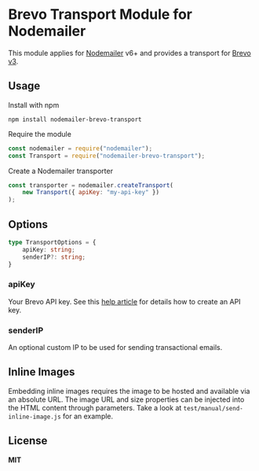 # Brevo Transport Module for Nodemailer

This module applies for [Nodemailer](http://www.nodemailer.com/) v6+ and provides a transport for [Brevo v3](https://www.brevo.com).

## Usage

Install with npm

    npm install nodemailer-brevo-transport

Require the module

```javascript
const nodemailer = require("nodemailer");
const Transport = require("nodemailer-brevo-transport");
```

Create a Nodemailer transporter

```javascript
const transporter = nodemailer.createTransport(
    new Transport({ apiKey: "my-api-key" })
);
```

## Options

```ts
type TransportOptions = { 
    apiKey: string;
    senderIP?: string;
}
```

### apiKey

Your Brevo API key. See this [help article](https://help.brevo.com/hc/en-us/articles/209467485-Create-and-manage-your-API-keys) for details how to create an API key.

### senderIP

An optional custom IP to be used for sending transactional emails.

## Inline Images

Embedding inline images requires the image to be hosted and available via an absolute URL. The image URL and size properties can be injected into the HTML content through parameters. Take a look at `test/manual/send-inline-image.js` for an example.

## License

**MIT**
